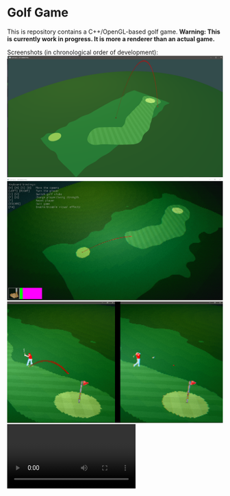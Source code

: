 # Golf Game

This is repository contains a C++/OpenGL-based golf game. **Warning: This is currently work in progress. It is more a renderer than an actual game.**

Screenshots (in chronological order of development):
<br/>![](img/screenshot-1.png)
<br/>![](img/screenshot-2.png)<br/>![](img/screenshot-3.png)
<br/>![img/video.mp4](img/video.mp4)
